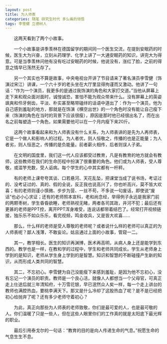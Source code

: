 ```yaml
---
layout: post
title: 为人师表
categories: 随笔 研究生时代 多么痛的领悟
tags: 李雪健 立德树人
---
```


　　这两天看到了两个小故事。

　　一个小故事是讲季羡林在德国留学的期间同一个医生交流，在提到安眠药的时候，医生大为兴奋，立刻从药理学、化学上讲了一大通安眠药的知识，讲完大为得意。可是当季羡林问他有没有吃过安眠药的时候，他说没有，涨红了脸，之前的得意之情早已荡然无存了。

　　另一个其实也不算是故事，中央电视台开讲了节目请来了著名演员李雪健（饰演过宋江）讲课，一个六十岁的老头坐在大厅里显得拘谨而又激动。他讲了一句话：“作为一个演员，我更多的是通过我饰演的角色和大家打交道。”当他从屏幕上走下来和观众面对面时，诚惶诚恐，害怕不能为观众带来什么。没有屏幕上的英姿飒爽和伶牙俐齿，平淡、朴实甚至略带磕绊的话语中道出了：作为一个演员，他为自己感到羞耻的地方，那就是在饰演《横空出世》的一个角色时没有能让自己瘦下来（饰演的角色在当时的背景下应该很瘦），原因是那时他已经很出名了，而在出名之前每塑造一个角色，如果需要他可以在一个月内瘦下来20斤。

　　这两个故事看起来和为人师表没有什么关系，为人师表讲的是先为人再师表，它是一个做人和影响人的过程。为人者优，则人恒敬之，传播的也是正能量；为人者劣，则人恒恶之，传播的是负能量。前者薪火相传，后者则误人子弟。

　　在文明的国度里，我们这一代人应该都受过教育，凡是有教育的地方就会有教师，这些教师在我们的生命历程中扮演了很重要的角色。他们或为人师表，受人尊敬，或滥竽充数，受人诟病。每个学生的心中其实都有一杆秤。

　　有的老师上课夸夸其谈、口若悬河、天花乱坠，把课堂当成了说书场，考证过的、没考证过的、真的、假的全说，反正我也说高兴了，你也听高兴，莫不皆大欢喜；有的老师则谨小慎微、步步为营、一丝不苟，不多说一句废话，即使说“废话”也必小心求证；还有的老师照本宣科，老和尚念经，举得例子永远是我家门前的两颗枣树，学生昏昏欲睡，老师熟视无睹，两者各司其政，井河不犯；最后还有更甚的老师是PPT控，离开PPT浑身难受，连说话都带着结巴了。经常打开视频链接，独乐乐不如众乐乐，看完视频，鸣金收兵，又是皆大欢喜......

　　那么，什么样的老师是受人尊敬的老师呢？或者说什么样的老师可以真正的为人师表呢？鄙人浅薄，不敢妄论。姑且通过上面的小故事，管窥一二。

　　其一，教学相长。医生的知识再渊博，医术再高明，从病人身上还是能学到东西的。教学也是一样，在教和学的过程中，学生和老师共同成长。学生从老师身上学到的是知识，老师从学生身上学到的是智慧。知识和智慧的不断碰撞产生新的知识，从而形成人类共同的智慧。

　　其二，不忘初心。李雪健为自己没能瘦下来感到羞耻，是因为他不忘初心，没有忘记一个演员的职责。教师是一个良心活，就像人人都想当一个父母官，可真正走上仕途后就三年清知府，十万雪花银，早已泯然众人矣一样，每一个走上讲台的教师也满腔热血，要桃李满天下。那又是什么冷却了这股热血了呢？是不是已经把初心给抛弃了呢？还有多少老师守着初心？

　　为此，真正向那些为人师表的老师致敬，你们是最可爱的人，也是最可敬的人。你们温暖了只是一些人，但在这些人眼里你们的工作真的就是太阳底下最光辉的职业。

　　最后引用泰戈尔的一句话：“教育的目的是向人传递生命的气息。”祝愿生命的气息生生不息。
